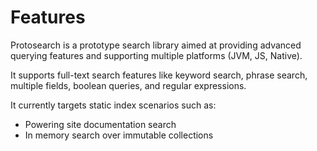 Features
========

Protosearch is a prototype search library aimed at providing advanced querying features and supporting multiple platforms (JVM, JS, Native).

It supports full-text search features like keyword search, phrase search, multiple fields, boolean queries, and regular expressions.

It currently targets static index scenarios such as:

- Powering site documentation search
- In memory search over immutable collections


